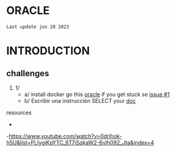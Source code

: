 # ORACLE
` Last update jun 20 2023 `
# INTRODUCTION

## challenges
1. 1/
   - a/ install docker go this <a href="https://container-registry.oracle.com">oracle</a> if you get stuck se <a href="https://github.com/qukiiignb/ORACLE/issues/1">issue #1</a>
   - b/ Escribir una instrucción SELECT your <a href="https://www.oracle.com/ar/tools/technologies/howto-sql-worksheet-basic-syntax.html">doc</a>



























resources

-
-https://www.youtube.com/watch?v=0drIhok-h5U&list=PLIygiKpYTC_6T7iSqkaW2-6vlh092_Jta&index=4
